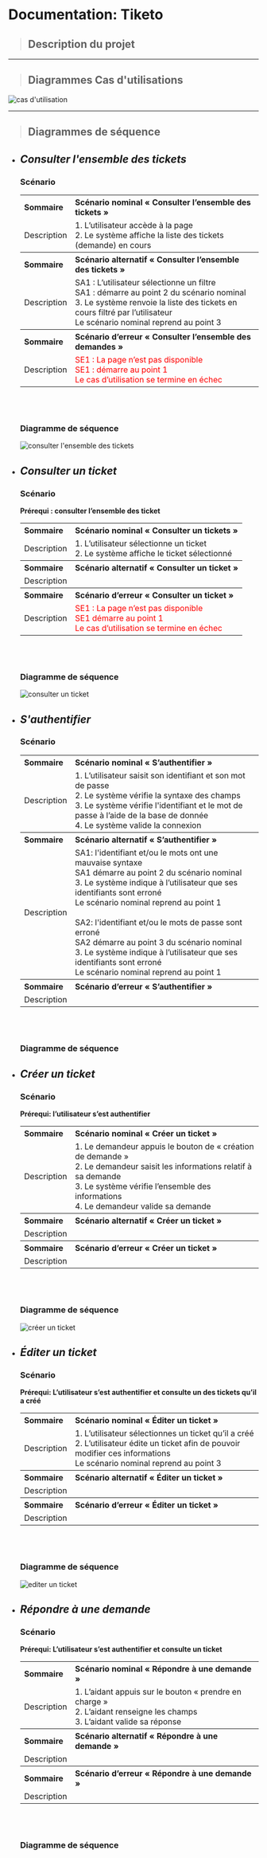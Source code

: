 # Documentation: Tiketo

>## Description du projet

-----------------------
>## Diagrammes Cas d'utilisations

![cas d'utilisation](http://www.plantuml.com/plantuml/svg/VLJDRXCn4BwljEymsaj0A55BqeQWA6hL0dVQthYOzJGrUEt87YCGy2vSynnviOxjtP1ca-nfxUzlx9dTAq_2KMWqrCA370HIMdb1ofgoqFX8G1QSMZuHIEMmpe2eoJfuQBaO7B2usbbNC9-ld6g4-xLOTFnh9OMXRdMBZJ2IkLjODieeJouvyEuI3S4TkXzTGFiUpJtMDXZP-fV5RYtpFyFXDgm7xEJkOV6umruPPH6FBSnI8rJtwZkIhU1tMG0_WSiG7k7XvZmLU6ED3vhGmHS3Ue36O_ELTRoIw85KpN9VxOlVziN1jEmUUPp87vKcXww7JXBwQRDc4FI9p8kSwJPh9XvFkqoq3rBHITeqqJvlrYjhf4FO_3jzY7UvdmCHw8cxh1xLWRFCCYciuYHn_16lyxE3l7pfy6Pyziq6v-EIRF3fKj9E1R6vqMjt3dX2Nh7dwnRXniv7ezIZzpns-9FGo3XoBz7n7fhnxQX5L-vDfvh0QBH8jn1LojGwIFnlEcbDBmv6TkZbmSWyzZblsaccn_9QpOk9pzfPfvsTrgRh7xAa_JRBuczPN759_4jv1W00 "cas d'utilisation")

------------------------

>## Diagrammes de séquence
* ## _Consulter l'ensemble des tickets_

    ### Scénario
    <table style="width:100%; text-align:left;">
    <tr>
        <th>Sommaire</th>
        <th>Scénario nominal « Consulter l’ensemble des tickets »</th>
    </tr>
    <tr>
        <td>Description</td>
        <td>
            1. L’utilisateur accède à la page <br>
            2. Le système affiche la liste des tickets (demande) en cours
        </td>
    </tr>

    <tr>
        <th>Sommaire</th>
        <th>Scénario alternatif « Consulter l’ensemble des tickets »</th>
    </tr>
    <tr>
        <td>Description</td>
        <td>
            SA1 : L’utilisateur sélectionne un filtre <br>
            SA1 : démarre au point 2 du scénario nominal <br>
            3. Le système renvoie la liste des tickets en cours filtré par l’utilisateur <br>
            Le scénario nominal reprend au point 3 
        </td>
    </tr>

    <tr>
        <th>Sommaire</th>
        <th>Scénario d’erreur « Consulter l’ensemble des demandes »</th>
    </tr>
    <tr>
        <td>Description</td>
        <td style="color:red;">
            SE1 : La page n’est pas disponible <br>
            SE1 : démarre au point 1 <br>
            Le cas d’utilisation se termine en échec
        </td>
    </tr>
    </table>
    <br>
    <br>

    ### Diagramme de séquence

    ![consulter l'ensemble des tickets](http://www.plantuml.com/plantuml/svg/pLGzJyCm4Dqj-J-SiW131pwcg8qgTM5W0Sh6uiHNPE7QmRuK-kyv9sb3Gm4XCR14pjszT-zUpfb7Ke6QjONAkzXOmW3s15t4TMaHD4OWKpqZHIbKHJv0PGqw0XKXUuWOCl11C-WSfAYPobIcLfpdr8R3gUo-FMO0VUc555gHAbL4ABLkQtQ1F8Ffb3KnJr7qzLTIID6tdN2qfyxXcgY-mvS68qdXF25ON14d5juvh0Z8FxfNBACXREMRZUAY3i-K0TDhDz-DYRIWO5ir-NA8UKV1ss7GIobw0PDYZCrPVCTQ54cqiWGhOoaWp6Qm30tBO1lW6u8dfA7vQGS-wr3x0Gv1gL5AZwYOF9cR0xvXrH3UDXYsNn1oOHT9Y4doUDmY9JKU0ewt7RxG9zIO52rlG7hyqfK_zEE_EE7q3sl5Dv7tS9lsgZyU6NlFKEokQGxQnDggxQ5z7wJi54enPnNy9tW7 "consulter l'ensemble des tickets")


* ## _Consulter un ticket_

    ### Scénario
    __Prérequi : consulter l’ensemble des ticket__
    <table style="width:100%; text-align:left;">
    <tr>
        <th>Sommaire</th>
        <th>Scénario nominal « Consulter un tickets »</th>
    </tr>
    <tr>
        <td>Description</td>
        <td>
            1. L’utilisateur sélectionne un ticket <br>
            2.      Le système affiche le ticket sélectionné
        </td>
    </tr>

    <tr>
        <th>Sommaire</th>
        <th>Scénario alternatif « Consulter un ticket »</th>
    </tr>
    <tr>
        <td>Description</td>
        <td/>
    </tr>

    <tr>
        <th>Sommaire</th>
        <th>Scénario d’erreur « Consulter un ticket »</th>
    </tr>
    <tr>
        <td>Description</td>
        <td style="color:red">
            SE1 : La page n’est pas disponible <br>
            SE1 démarre au point 1 <br>
            Le cas d’utilisation se termine en échec
        </td>
    </tr>
    
    </table>
    <br>
    <br>

    ### Diagramme de séquence

    ![consulter un ticket](http://www.plantuml.com/plantuml/svg/TPAxRiCm34Lt0Ve7mbCxPEXZ4W8ZQ9QkVMrT58ajXAYIAz51_VUbR2Us2XHUJFBmyfBGBfDEr7zvC37atXCcw0EGCqSaAQJGXc82unq60fsXUSkO6eZ9Cda3KdJSxuphDDUvTE9qmLx6tmPWHc-bi9hqGMU4WxKZKn8Fd50DRBTiX7NQTkRlo_1vx8QpixI2HwBk6Rzxp7HrFVfp9qqu0rA4o8773s9sxtaFYE4zwCjA9c71ft1FoOzMrEiKnq0f-cN3EodcoPjstQFOyQJKjiNfFz0dqYHSMLsGqhfguFPo6mNuWwOdVEen3LKhbwKepAOSPIraiOPguUM45LaBPDvz-EFkibXxVWGAhCkTryEosKhnF6JvTXWiFx1V "consulter un ticket")


* ## _S'authentifier_

    ### Scénario
    <table style="width:100%; text-align:left;">
    <tr>
        <th>Sommaire</th>
        <th>Scénario nominal « S’authentifier »</th>
    </tr>
    <tr>
        <td>Description</td>
        <td>
            1. L’utilisateur saisit son identifiant et son mot de passe <br>
            2. Le système vérifie la syntaxe des champs <br>
            3. Le système vérifie l'identifiant et le mot de passe à l’aide de la base de donnée <br>
            4. Le système valide la connexion
        </td>
    </tr>

    <tr>
        <th>Sommaire</th>
        <th>Scénario alternatif « S’authentifier »</th>
    </tr>
    <tr>
        <td>Description</td>
        <td>
            SA1: l'identifiant et/ou le mots ont une mauvaise syntaxe <br>
            SA1 démarre au point 2  du scénario nominal <br>
            3. Le système indique à l’utilisateur que ses identifiants sont erroné <br>
            Le scénario nominal reprend au point 1 <br>
            <br>
            SA2: l'identifiant et/ou le mots de passe sont erroné <br>
            SA2 démarre au point 3  du scénario nominal <br>
            3. Le système indique à l’utilisateur que ses identifiants sont erroné <br>
            Le scénario nominal reprend au point 1
        </td>
    </tr>

    <tr>
        <th>Sommaire</th>
        <th>Scénario d’erreur « S’authentifier »</th>
    </tr>
    <tr>
        <td>Description</td>
        <td/>
    </tr>
    </table>
    <br>
    <br>

    ### Diagramme de séquence


* ## _Créer un ticket_

    ### Scénario
    __Prérequi: l’utilisateur s’est authentifier__
    <table style="width:100%; text-align:left;">
    <tr>
        <th>Sommaire</th>
        <th>Scénario nominal « Créer un ticket »</th>
    </tr>
    <tr>
        <td>Description</td>
        <td>
            1. Le demandeur appuis le bouton de « création de demande » <br>
            2. Le demandeur saisit les informations relatif à sa demande <br>
            3. Le système vérifie l’ensemble des informations <br>
            4. Le demandeur valide sa demande
        </td>
    </tr>

    <tr>
        <th>Sommaire</th>
        <th>Scénario alternatif « Créer un ticket »</th>
    </tr>
    <tr>
        <td>Description</td>
        <td/>
    </tr>

    <tr>
        <th>Sommaire</th>
        <th>Scénario d’erreur « Créer un ticket »</th>
    </tr>
    <tr>
        <td>Description</td>
        <td/>
    </tr>
    </table>
    <br>
    <br>

    ### Diagramme de séquence
    ![créer un ticket](http://www.plantuml.com/plantuml/svg/bLExRiCm3DmD-1y8Bss737rCGc04BGfqxMlBeaWC84IHNOaAca_gT_J7IbbA6jTeWIwMG1wFlAEy22GznQq5vJy_q4DqG4PjaEgghgIYpeEo1Xs13D2y1lGDT5upyhAkUgurolIIqvpPSJIXdeTh0r2GLtMb9ScL30WhhGTC2jnoG3Gmd_CGpDEs1N-JUfUkCuuMQW4FHFqJlaKCT7vHLwuZ18jhuXJ3rGOw1qkdF4fE76IKwaHKE0Le4tehz_VQqCi0ItJ_xcaHD6wbqnZzqWLfWaanuzQTtxAYpeMbysZvkWOPZnEnhMQNHinD1gSjGS--w3FqdkdgYjs3aP8xAqCOl1DvviCYhZFug7E45snlfcdRlt51xl3RZ8Gypda2p9dJIYPAInM0xwWYuMD4lvzGC2H74dQM71vt7nUBZDKuhH-r7ctgLC2KOA9XyYuc9OVreEM7cpw_5Fvu92ocx12TJijTyCc_s1S0 "créer un ticket")


* ## _Éditer un ticket_

    ### Scénario
    __Prérequi: L’utilisateur s’est authentifier et consulte un des tickets qu’il a créé__
    <table style="width:100%; text-align:left;">
    <tr>
        <th>Sommaire</th>
        <th>Scénario nominal « Éditer un ticket »</th>
    </tr>
    <tr>
        <td>Description</td>
        <td>
            1. L’utilisateur sélectionnes un ticket qu’il  a créé <br>
            2. L’utilisateur édite un ticket afin de pouvoir modifier ces informations <br>
            Le scénario nominal reprend au point 3
        </td>
    </tr>

    <tr>
        <th>Sommaire</th>
        <th>Scénario alternatif « Éditer un ticket »</th>
    </tr>
    <tr>
        <td>Description</td>
        <td/>
    </tr>

    <tr>
        <th>Sommaire</th>
        <th>Scénario d’erreur « Éditer un ticket »</th>
    </tr>
    <tr>
        <td>Description</td>
        <td/>
    </tr>
    </table>
    <br>
    <br>

    ### Diagramme de séquence
    ![editer un ticket](http://www.plantuml.com/plantuml/svg/bLAvRWCX4EsH-8VHLadX8aU5BCkA5IbjhiuDNiOI2eODpAxYly-mYnEGqgH3C-_YmJQHZZIU7A2nX1563sJx3oGfT4yXGkyiUWATe7jF63i8qJ3kHeg1cRQtW-OrRoQUPjJhVEm02lAsHIxgEwTJck7gRHvSTE-aC9hqGIU4Wp4p90yUUA0wMAyvC4jiDWL_BuKK9UEAfqiG1Kz4mmj-ZfZewbeA7mZ1uP50mSwn8mGFUwzB792Yt21hB78AZ4s3q-T7RcO9cPN-vQOWaul9tbj_3F74-OEVwxMJPk0YKYMeErAGz8I_zZ-i2YD5NIhpkJW5-8NzIFWyOZmtJDvAaRjTvIiqNYr7yLjWIskCwWRgb2sl2Vf7oqrtBVNIZ1HRz8P_wJS0 "editer un ticket")


* ## _Répondre à une demande_

    ### Scénario
    __Prérequi: L’utilisateur s’est authentifier et consulte un ticket__
    <table style="width:100%; text-align:left;">
    <tr>
        <th>Sommaire</th>
        <th>Scénario nominal « Répondre à une demande »</th>
    </tr>
    <tr>
        <td>Description</td>
        <td>
            1. L’aidant  appuis sur le bouton « prendre en charge » <br>
            2. L’aidant renseigne les champs <br>
            3. L’aidant valide sa réponse 
        </td>
    </tr>

    <tr>
        <th>Sommaire</th>
        <th>Scénario alternatif « Répondre à une demande »</th>
    </tr>
    <tr>
        <td>Description</td>
        <td/>
    </tr>

    <tr>
        <th>Sommaire</th>
        <th>Scénario d’erreur « Répondre à une demande »</th>
    </tr>
    <tr>
        <td>Description</td>
        <td/>
    </tr>
    </table>
    <br>
    <br>

    ### Diagramme de séquence

